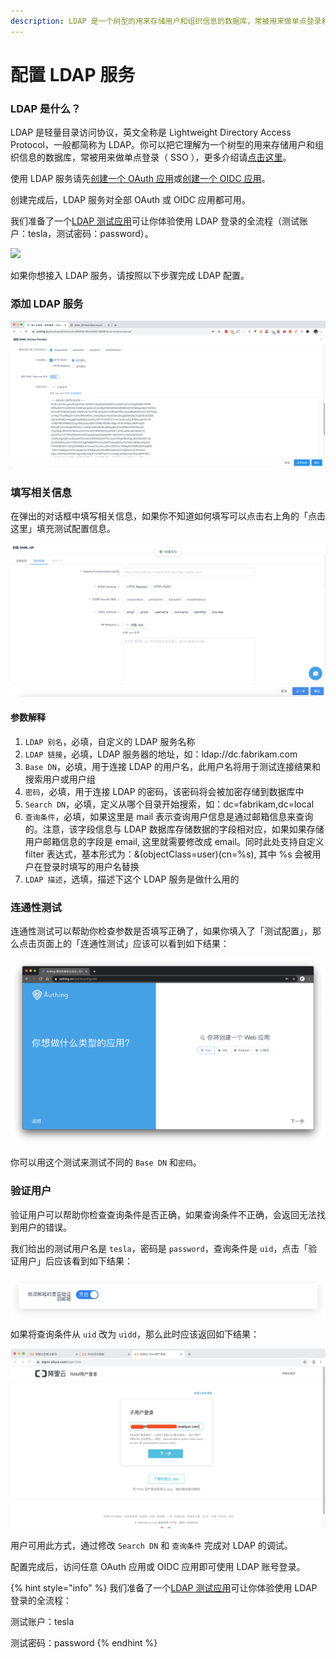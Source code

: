 ```yaml
---
description: LDAP 是一个树型的用来存储用户和组织信息的数据库，常被用来做单点登录和组织架构管理。
---
```


# 配置 LDAP 服务

### LDAP 是什么？ <a id="ldap-&#x662F;&#x4EC0;&#x4E48;&#xFF1F;"></a>

LDAP 是轻量目录访问协议，英文全称是 Lightweight Directory Access Protocol，一般都简称为 LDAP。你可以把它理解为一个树型的用来存储用户和组织信息的数据库，常被用来做单点登录（ SSO ），更多介绍请[点击这里](https://baike.baidu.com/item/LDAP/2875565)。

使用 LDAP 服务请先[创建一个 OAuth 应用](oauth2/create-oauth2.md)或[创建一个 OIDC 应用](oidc/create-oidc.md#chuang-jian-oidc-ying-yong)。

创建完成后，LDAP 服务对全部 OAuth 或 OIDC 应用都可用。

我们准备了一个[LDAP 测试应用](https://ldap-test.authing.cn)可让你体验使用 LDAP 登录的全流程（测试账户：tesla，测试密码：password）。

![](https://usercontents.authing.cn/docs/oauth/ldap/ldap_test.png)

如果你想接入 LDAP 服务，请按照以下步骤完成 LDAP 配置。

### 添加 LDAP 服务 <a id="&#x6DFB;&#x52A0;-ldap-&#x670D;&#x52A1;"></a>

![](../.gitbook/assets/image%20%28135%29.png)

### 填写相关信息 <a id="&#x586B;&#x5199;&#x76F8;&#x5173;&#x4FE1;&#x606F;"></a>

在弹出的对话框中填写相关信息，如果你不知道如何填写可以点击右上角的「点击这里」填充测试配置信息。

![](../.gitbook/assets/image%20%2872%29.png)

#### 参数解释 <a id="&#x53C2;&#x6570;&#x89E3;&#x91CA;"></a>

1. `LDAP 别名`，必填，自定义的 LDAP 服务名称
2. `LDAP 链接`，必填，LDAP 服务器的地址，如：ldap://dc.fabrikam.com
3. `Base DN`，必填，用于连接 LDAP 的用户名，此用户名将用于测试连接结果和搜索用户或用户组
4. `密码`，必填，用于连接 LDAP 的密码，该密码将会被加密存储到数据库中
5. `Search DN`，必填，定义从哪个目录开始搜索，如：dc=fabrikam,dc=local
6. `查询条件`，必填，如果这里是 mail 表示查询用户信息是通过邮箱信息来查询的。注意，该字段信息与 LDAP 数据库存储数据的字段相对应，如果如果存储用户邮箱信息的字段是 email, 这里就需要修改成 email。同时此处支持自定义 filter 表达式，基本形式为：&\(objectClass=user\)\(cn=%s\), 其中 %s 会被用户在登录时填写的用户名替换
7. `LDAP 描述`，选填，描述下这个 LDAP 服务是做什么用的

### 连通性测试 <a id="&#x8FDE;&#x901A;&#x6027;&#x6D4B;&#x8BD5;"></a>

连通性测试可以帮助你检查参数是否填写正确了，如果你填入了「测试配置」，那么点击页面上的「连通性测试」应该可以看到如下结果：

![](../.gitbook/assets/image%20%28355%29.png)

你可以用这个测试来测试不同的 `Base DN` 和`密码`。

### 验证用户 <a id="&#x9A8C;&#x8BC1;&#x7528;&#x6237;"></a>

验证用户可以帮助你检查查询条件是否正确，如果查询条件不正确，会返回无法找到用户的错误。

我们给出的测试用户名是 `tesla`，密码是 `password`，查询条件是 `uid`，点击「验证用户」后应该看到如下结果：

![](../.gitbook/assets/image%20%2857%29.png)

如果将查询条件从 `uid` 改为 `uidd`，那么此时应该返回如下结果：

![](../.gitbook/assets/image%20%28291%29.png)

用户可用此方式，通过修改 `Search DN` 和 `查询条件` 完成对 LDAP 的调试。

配置完成后，访问任意 OAuth 应用或 OIDC 应用即可使用 LDAP 账号登录。

{% hint style="info" %}
我们准备了一个[LDAP 测试应用](https://ldap-test.authing.cn)可让你体验使用 LDAP 登录的全流程：

测试账户：tesla

测试密码：password
{% endhint %}





